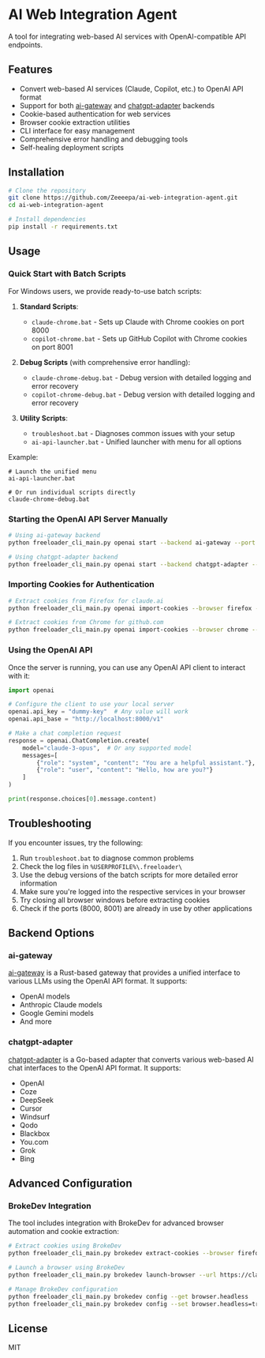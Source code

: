 # AI Web Integration Agent

A tool for integrating web-based AI services with OpenAI-compatible API endpoints.

## Features

- Convert web-based AI services (Claude, Copilot, etc.) to OpenAI API format
- Support for both [ai-gateway](https://github.com/Zeeeepa/ai-gateway) and [chatgpt-adapter](https://github.com/Zeeeepa/chatgpt-adapter) backends
- Cookie-based authentication for web services
- Browser cookie extraction utilities
- CLI interface for easy management
- Comprehensive error handling and debugging tools
- Self-healing deployment scripts

## Installation

```bash
# Clone the repository
git clone https://github.com/Zeeeepa/ai-web-integration-agent.git
cd ai-web-integration-agent

# Install dependencies
pip install -r requirements.txt
```

## Usage

### Quick Start with Batch Scripts

For Windows users, we provide ready-to-use batch scripts:

1. **Standard Scripts**:
   - `claude-chrome.bat` - Sets up Claude with Chrome cookies on port 8000
   - `copilot-chrome.bat` - Sets up GitHub Copilot with Chrome cookies on port 8001

2. **Debug Scripts** (with comprehensive error handling):
   - `claude-chrome-debug.bat` - Debug version with detailed logging and error recovery
   - `copilot-chrome-debug.bat` - Debug version with detailed logging and error recovery

3. **Utility Scripts**:
   - `troubleshoot.bat` - Diagnoses common issues with your setup
   - `ai-api-launcher.bat` - Unified launcher with menu for all options

Example:
```batch
# Launch the unified menu
ai-api-launcher.bat

# Or run individual scripts directly
claude-chrome-debug.bat
```

### Starting the OpenAI API Server Manually

```bash
# Using ai-gateway backend
python freeloader_cli_main.py openai start --backend ai-gateway --port 8000

# Using chatgpt-adapter backend
python freeloader_cli_main.py openai start --backend chatgpt-adapter --port 8000
```

### Importing Cookies for Authentication

```bash
# Extract cookies from Firefox for claude.ai
python freeloader_cli_main.py openai import-cookies --browser firefox --domain claude.ai

# Extract cookies from Chrome for github.com
python freeloader_cli_main.py openai import-cookies --browser chrome --domain github.com
```

### Using the OpenAI API

Once the server is running, you can use any OpenAI API client to interact with it:

```python
import openai

# Configure the client to use your local server
openai.api_key = "dummy-key"  # Any value will work
openai.api_base = "http://localhost:8000/v1"

# Make a chat completion request
response = openai.ChatCompletion.create(
    model="claude-3-opus",  # Or any supported model
    messages=[
        {"role": "system", "content": "You are a helpful assistant."},
        {"role": "user", "content": "Hello, how are you?"}
    ]
)

print(response.choices[0].message.content)
```

## Troubleshooting

If you encounter issues, try the following:

1. Run `troubleshoot.bat` to diagnose common problems
2. Check the log files in `%USERPROFILE%\.freeloader\`
3. Use the debug versions of the batch scripts for more detailed error information
4. Make sure you're logged into the respective services in your browser
5. Try closing all browser windows before extracting cookies
6. Check if the ports (8000, 8001) are already in use by other applications

## Backend Options

### ai-gateway

[ai-gateway](https://github.com/Zeeeepa/ai-gateway) is a Rust-based gateway that provides a unified interface to various LLMs using the OpenAI API format. It supports:

- OpenAI models
- Anthropic Claude models
- Google Gemini models
- And more

### chatgpt-adapter

[chatgpt-adapter](https://github.com/Zeeeepa/chatgpt-adapter) is a Go-based adapter that converts various web-based AI chat interfaces to the OpenAI API format. It supports:

- OpenAI
- Coze
- DeepSeek
- Cursor
- Windsurf
- Qodo
- Blackbox
- You.com
- Grok
- Bing

## Advanced Configuration

### BrokeDev Integration

The tool includes integration with BrokeDev for advanced browser automation and cookie extraction:

```bash
# Extract cookies using BrokeDev
python freeloader_cli_main.py brokedev extract-cookies --browser firefox --domain claude.ai

# Launch a browser using BrokeDev
python freeloader_cli_main.py brokedev launch-browser --url https://claude.ai

# Manage BrokeDev configuration
python freeloader_cli_main.py brokedev config --get browser.headless
python freeloader_cli_main.py brokedev config --set browser.headless=true
```

## License

MIT
